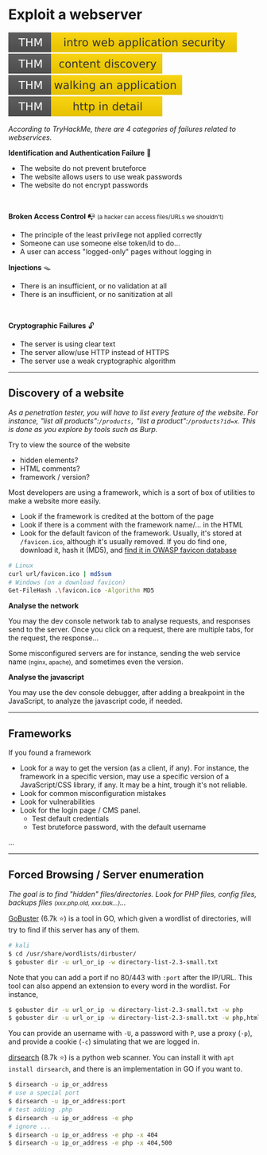 # Exploit a webserver

[![introwebapplicationsecurity](../../_badges/introwebapplicationsecurity.svg)](https://tryhackme.com/room/introwebapplicationsecurity)
[![contentdiscovery](../../_badges/contentdiscovery.svg)](https://tryhackme.com/room/contentdiscovery)
[![walkinganapplication](../../_badges/walkinganapplication.svg)](https://tryhackme.com/room/walkinganapplication)
[![httpindetail](../../_badges/httpindetail.svg)](https://tryhackme.com/room/httpindetail)

*According to TryHackMe, there are 4 categories of failures related to webservices.*

<div class="row row-cols-md-2"><div>

**Identification and Authentication Failure** 🔑

* The website do not prevent bruteforce
* The website allows users to use weak passwords
* The website do not encrypt passwords
	
<br>

**Broken Access Control** 📭 <small>(a hacker can access files/URLs we shouldn't)</small>

* The principle of the least privilege not applied correctly
* Someone can use someone else token/id to do...
* A user can access "logged-only" pages without logging in
</div><div>

**Injections** 🪤

* There is an insufficient, or no validation at all
* There is an insufficient, or no sanitization at all

<p>&nbsp;</p>

**Cryptographic Failures** 🔓

* The server is using clear text
* The server allow/use HTTP instead of HTTPS
* The server use a weak cryptographic algorithm
</div></div>

<hr class="sl">

## Discovery of a website

*As a penetration tester, you will have to list every feature of the website. For instance, "list all products":`/products,` "list a product":`/products?id=x`. This is done as you explore by tools such as Burp.*

<div class="row row-cols-md-2"><div>

Try to view the source of the website

* hidden elements?
* HTML comments?
* framework / version?

Most developers are using a framework, which is a sort of box of utilities to make a website more easily.

* Look if the framework is credited at the bottom of the page
* Look if there is a comment with the framework name/... in the HTML
* Look for the default favicon of the framework. Usually, it's stored at `/favicon.ico`, although it's usually removed. If you do find one, download it, hash it (MD5), and [find it in OWASP favicon database](https://wiki.owasp.org/index.php/OWASP_favicon_database)

```bash
# Linux
curl url/favicon.ico | md5sum
# Windows (on a download favicon)
Get-FileHash .\favicon.ico -Algorithm MD5
```
</div><div>

**Analyse the network**

You may the dev console network tab to analyse requests, and responses send to the server. Once you click on a request, there are multiple tabs, for the request, the response...

Some misconfigured servers are for instance, sending the web service name <small>(nginx, apache)</small>, and sometimes even the version.

**Analyse the javascript**

You may use the dev console debugger, after adding a breakpoint in the JavaScript, to analyze the javascript code, if needed.
</div></div>

<hr class="sr">

## Frameworks

<div class="row row-cols-md-2"><div>

If you found a framework

* Look for a way to get the version (as a client, if any). For instance, the framework in a specific version, may use a specific version of a JavaScript/CSS library, if any. It may be a hint, trough it's not reliable.
* Look for common misconfiguration mistakes
* Look for vulnerabilities
* Look for the login page / CMS panel. 
  * Test default credentials
  * Test bruteforce password, with the default username
</div><div>

...
</div></div>

<hr class="sl">

## Forced Browsing / Server enumeration

*The goal is to find "hidden" files/directories. Look for PHP files, config files, backups files <small>(xxx.php.old, xxx.bak...)</small>...*

<div class="row row-cols-md-2"><div>

[GoBuster](https://github.com/OJ/gobuster) (6.7k ⭐) is a tool in GO, which given a wordlist of directories, will try to find if this server has any of them.

```bash
# kali
$ cd /usr/share/wordlists/dirbuster/
$ gobuster dir -u url_or_ip -w directory-list-2.3-small.txt
```

Note that you can add a port if no 80/443 with `:port` after the IP/URL. This tool can also append an extension to every word in the wordlist. For instance,

```bash
$ gobuster dir -u url_or_ip -w directory-list-2.3-small.txt -w php
$ gobuster dir -u url_or_ip -w directory-list-2.3-small.txt -w php,html
```

You can provide an username with `-U`, a password with `P`, use a proxy <nobr>(`-p`)</nobr>, and provide a cookie (`-c`) simulating that we are logged in.
</div><div>

[dirsearch](https://github.com/maurosoria/dirsearch) (8.7k ⭐) is a python web scanner. You can install it with `apt install dirsearch`, and there is an implementation in GO if you want to.

```bash
$ dirsearch -u ip_or_address
# use a special port
$ dirsearch -u ip_or_address:port
# test adding .php
$ dirsearch -u ip_or_address -e php
# ignore ...
$ dirsearch -u ip_or_address -e php -x 404
$ dirsearch -u ip_or_address -e php -x 404,500
```
</div></div>